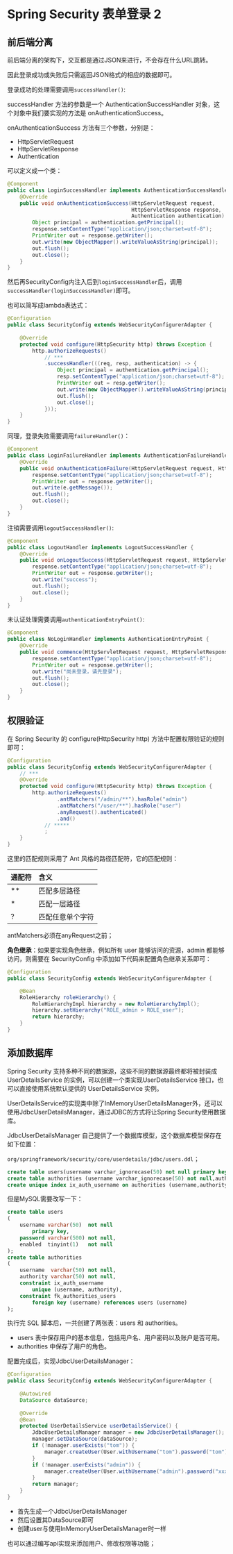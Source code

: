 # Spring Security 表单登录 2

## 前后端分离

前后端分离的架构下，交互都是通过JSON来进行，不会存在什么URL跳转。

因此登录成功或失败后只需返回JSON格式的相应的数据即可。

登录成功的处理需要调用`successHandler()`:

successHandler 方法的参数是一个 AuthenticationSuccessHandler 对象，这个对象中我们要实现的方法是 onAuthenticationSuccess。

onAuthenticationSuccess 方法有三个参数，分别是：

- HttpServletRequest
- HttpServletResponse
- Authentication

可以定义成一个类：

```java
@Component
public class LoginSuccessHandler implements AuthenticationSuccessHandler {
    @Override
    public void onAuthenticationSuccess(HttpServletRequest request,
                                        HttpServletResponse response,
                                        Authentication authentication) throws IOException, ServletException {
        Object principal = authentication.getPrincipal();
        response.setContentType("application/json;charset=utf-8");
        PrintWriter out = response.getWriter();
        out.write(new ObjectMapper().writeValueAsString(principal));
        out.flush();
        out.close();
    }
}
```

然后再SecurityConfig内注入后到`loginSuccessHandler`后，调用`successHandler(loginSuccessHandler)`即可。

也可以简写成lambda表达式：

```java
@Configuration
public class SecurityConfig extends WebSecurityConfigurerAdapter {
    
    @Override
    protected void configure(HttpSecurity http) throws Exception {
        http.authorizeRequests()
            // ***
            .successHandler(((req, resp, authentication) -> { 
                Object principal = authentication.getPrincipal();
                resp.setContentType("application/json;charset=utf-8");
                PrintWriter out = resp.getWriter();
                out.write(new ObjectMapper().writeValueAsString(principal));
                out.flush();
                out.close();
            }));
    }
}
```

同理，登录失败需要调用`failureHandler()`：

```java
@Component
public class LoginFailureHandler implements AuthenticationFailureHandler {
    @Override
    public void onAuthenticationFailure(HttpServletRequest request, HttpServletResponse response, AuthenticationException e) throws IOException, ServletException {
        response.setContentType("application/json;charset=utf-8");
        PrintWriter out = response.getWriter();
        out.write(e.getMessage());
        out.flush();
        out.close();
    }
}
```

注销需要调用`logoutSuccessHandler()`:

```java
@Component
public class LogoutHandler implements LogoutSuccessHandler {
    @Override
    public void onLogoutSuccess(HttpServletRequest request, HttpServletResponse response, Authentication authentication) throws IOException, ServletException {
        response.setContentType("application/json;charset=utf-8");
        PrintWriter out = response.getWriter();
        out.write("success");
        out.flush();
        out.close();
    }
}
```

未认证处理需要调用`authenticationEntryPoint()`:

```java
@Component
public class NoLoginHandler implements AuthenticationEntryPoint {
    @Override
    public void commence(HttpServletRequest request, HttpServletResponse response, AuthenticationException e) throws IOException, ServletException {
        response.setContentType("application/json;charset=utf-8");
        PrintWriter out = response.getWriter();
        out.write("尚未登录，请先登录");
        out.flush();
        out.close();
    }
}
```

## 权限验证

在 Spring Security 的 configure(HttpSecurity http) 方法中配置权限验证的规则即可：

```java
@Configuration
public class SecurityConfig extends WebSecurityConfigurerAdapter {
    // ***
    @Override
    protected void configure(HttpSecurity http) throws Exception {
        http.authorizeRequests()
                .antMatchers("/admin/**").hasRole("admin")
                .antMatchers("/user/**").hasRole("user")
                .anyRequest().authenticated()
                .and()
            // *****
            ;
    }
}
```

这里的匹配规则采用了 Ant 风格的路径匹配符，它的匹配规则：

| 通配符 | 含义             |
| :----- | :--------------- |
| **     | 匹配多层路径     |
| *      | 匹配一层路径     |
| ?      | 匹配任意单个字符 |

antMatchers必须在anyRequest之前；

**角色继承**：如果要实现角色继承，例如所有 user 能够访问的资源，admin 都能够访问，则需要在 SecurityConfig 中添加如下代码来配置角色继承关系即可：

```java
@Configuration
public class SecurityConfig extends WebSecurityConfigurerAdapter {

    @Bean
    RoleHierarchy roleHierarchy() {
        RoleHierarchyImpl hierarchy = new RoleHierarchyImpl();
        hierarchy.setHierarchy("ROLE_admin > ROLE_user");
        return hierarchy;
    }
}
```

## 添加数据库

Spring Security 支持多种不同的数据源，这些不同的数据源最终都将被封装成 UserDetailsService 的实例，可以创建一个类实现UserDetailsService 接口，也可以直接使用系统默认提供的 UserDetailsService 实例。

 UserDetailsService的实现类中除了InMemoryUserDetailsManager外，还可以使用JdbcUserDetailsManager，通过JDBC的方式将让Spring Security使用数据库。

JdbcUserDetailsManager 自己提供了一个数据库模型，这个数据库模型保存在如下位置：

`org/springframework/security/core/userdetails/jdbc/users.ddl`；

```sql
create table users(username varchar_ignorecase(50) not null primary key,password varchar_ignorecase(500) not null,enabled boolean not null);
create table authorities (username varchar_ignorecase(50) not null,authority varchar_ignorecase(50) not null,constraint fk_authorities_users foreign key(username) references users(username));
create unique index ix_auth_username on authorities (username,authority);
```

但是MySQL需要改写一下：

```sql
create table users
(
    username varchar(50)  not null
        primary key,
    password varchar(500) not null,
    enabled  tinyint(1)   not null
);
create table authorities
(
    username  varchar(50) not null,
    authority varchar(50) not null,
    constraint ix_auth_username
        unique (username, authority),
    constraint fk_authorities_users
        foreign key (username) references users (username)
);
```

执行完 SQL 脚本后，一共创建了两张表：users 和 authorities。

- users 表中保存用户的基本信息，包括用户名、用户密码以及账户是否可用。
- authorities 中保存了用户的角色。

配置完成后，实现JdbcUserDetailsManager：

```java
@Configuration
public class SecurityConfig extends WebSecurityConfigurerAdapter {
    
    @Autowired
    DataSource dataSource;
    
    @Override
    @Bean
    protected UserDetailsService userDetailsService() {
        JdbcUserDetailsManager manager = new JdbcUserDetailsManager();
        manager.setDataSource(dataSource);
        if (!manager.userExists("tom")) {
            manager.createUser(User.withUsername("tom").password("tom").roles("user").build());
        }
        if (!manager.userExists("admin")) {
            manager.createUser(User.withUsername("admin").password("xxx").roles("admin").build());
        }
        return manager;
    }
}
```

* 首先生成一个JdbcUserDetailsManager
* 然后设置其DataSource即可
* 创建user与使用InMemoryUserDetailsManager时一样

也可以通过编写api实现来添加用户、修改权限等功能；

